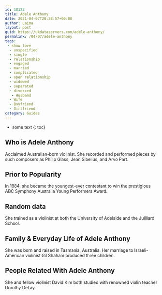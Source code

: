 ```yaml
---
id: 18122
title: Adele Anthony
date: 2021-04-07T20:38:57+00:00
author: Laima
layout: post
guid: https://ukdataservers.com/adele-anthony/
permalink: /04/07/adele-anthony
tags:
 - show love
  - unspecified
  - single
  - relationship
  - engaged
  - married
  - complicated
  - open relationship
  - widowed
  - separated
  - divorced
   - Husband
  - Wife
  - Boyfriend
  - Girlfriend
category: Guides
---
```


* some text
{: toc}


## Who is Adele Anthony
                  
                  
                  
Acclaimed Australian-born violinist. She recorded and performed pieces by such composers as Philip Glass, Jean Sibelius, and Arvo Part.
                  
              
            
              
            
                
                
                
## Prior to Popularity
                  
                  
                  
In 1984, she became the youngest-ever contestant to win the prestigious ABC Symphony Australia Young Performers Award.
                  
              
            
              
            
                
                
                
## Random data
                  
                  
                  
She trained as a violinist at both the University of Adelaide and the Juilliard School.
                  
              
            
              
            
                
                
                
## Family & Everyday Life of Adele Anthony
                  
                  
                  
She was born and raised in Tasmania, Australia. Her marriage to Israeli-American violinist Gil Shaham produced three children.
                  
              
            
              
            
                
                
                
## People Related With Adele Anthony
                  
                  
                  
She and fellow violinist David Kim both studied with renowned violin teacher Dorothy DeLay.
                  
              
            
              
            
                
              
            
              
              
            
            
              
            
          
          
          